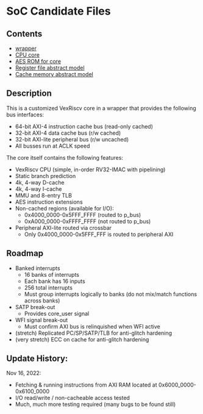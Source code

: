 # SoC Candidate Files

## Contents

- [wrapper](./cram_axi.v)
- [CPU core](./VexRiscv_CranSoC.v)
- [AES ROM for core](./VexRiscv_CranSoC.v_toplevel_memory_AesPlugin_rom_storage.bin)
- [Register file abstract model](./ram_1w_1ra.v)
- [Cache memory abstract model](./ram_1w_1rs.v)

## Description

This is a customized VexRiscv core in a wrapper that provides the following bus interfaces:
- 64-bit AXI-4 instruction cache bus (read-only cached)
- 32-bit AXI-4 data cache bus (r/w cached)
- 32-bit AXI-lite peripheral bus (r/w uncached)
- All busses run at ACLK speed

The core itself contains the following features:
- VexRiscv CPU (simple, in-order RV32-IMAC with pipelining)
- Static branch prediction
- 4k, 4-way D-cache
- 4k, 4-way I-cache
- MMU and 8-entry TLB
- AES instruction extensions
- Non-cached regions (available for I/O):
  - 0x4000_0000-0x5FFF_FFFF (routed to p_bus)
  - 0xA000_0000-0xFFFF_FFFF (not routed to p_bus)
- Peripheral AXI-lite routed via crossbar
  - Only 0x4000_0000-0x5FFF_FFF is routed to peripheral AXI

## Roadmap

- Banked interrupts
   - 16 banks of interrupts
   - Each bank has 16 inputs
   - 256 total interrupts
   - Must group interrupts logically to banks (do not mix/match functions across banks)
- SATP break-out
   - Provides core_user signal
- WFI signal break-out
   - Must confirm AXI bus is relinquished when WFI active
- (stretch) Replicated PC/SP/SATP/TLB for anti-glitch hardening
- (very stretch) ECC on cache for anti-glitch hardening

## Update History:

Nov 16, 2022:
- Fetching & running instructions from AXI RAM located at 0x6000_0000-0x6100_0000
- I/O read/write / non-cacheable access tested
- Much, much more testing required (many bugs to be found still)

